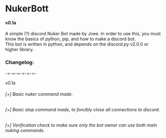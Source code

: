 # NukerBott  
#### v0.1a

A simple (?) discord Nuker Bot made by Joee. In order to use this, you must know the basics of python, pip, and how to make a discord bot.  
This bot is written in python, and depends on the discord.py v2.0.0 or higher library.  

### Changelog:
-=-=-=-=-=-=-

v0.1a
###### [+] Basic nuker command made.
###### [+] Basic stop command made, to forcibly close all connections to discord.
###### [+] Verification check to make sure only the bot owner can use both main nuking commands.

